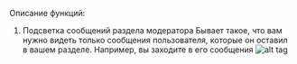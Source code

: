 Описание функций:
1. Подсветка сообщений раздела модератора
Бывает такое, что вам нужно видеть только сообщения пользователя, которые он оставил в вашем разделе. Например, вы заходите в его сообщения
![alt tag](https://i.imgur.com/aLwjvKW.png)
